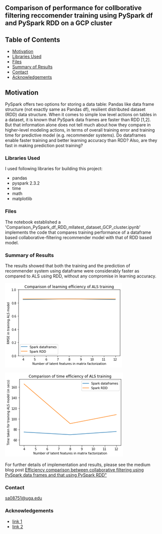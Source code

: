 ## Comparison of performance for collborative filtering reccomender training using PySpark df and PySpark RDD on a GCP cluster


<!-- TABLE OF CONTENTS -->
## Table of Contents

* [Motivation](#about-the-project)
* [Libraries Used](#prerequisites)
* [Files](#files)
* [Summary of Results](#summary)
* [Contact](#contact)
* [Acknowledgements](#acknowledgements)

<!-- ABOUT THE PROJECT -->
## Motivation

PySpark offers two options for storing a data table: Pandas like data frame structure (not exactly same as Pandas df), resilient distributed dataset (RDD) data structure. When it comes to simple low level actions on tables in a dataset, it is known that PySpark data frames are faster than RDD [1,2]. But that information alone does not tell much about how they compare in higher-level modeling actions, in terms of overall training error and training time for predictive model (e.g. recommender systems). Do dataframes enable faster training and better learning accuracy than RDD? Also, are they fast in making prediction post training?

### Libraries Used
I used following libraries for building this project:

- pandas 
- pyspark 2.3.2
- time 
- math
- matplotlib

### Files
The notebook  established a 'Comparison_PySpark_df_RDD_mllatest_dataset_GCP_cluster.ipynb' implements the code that compares training performance of a dataframe based collaborative-filtering recommender model with that of RDD based model. 

### Summary of Results
The results showed that both the training and the prediction of recommender system using dataframe were considerably faster as compared to ALS using RDD, without any compromise in learning accuracy. 

![RMSE](https://github.com/s-arora-1987/Comparison_PySpark_df_RDD_mllatest_dataset_GCP_cluster/blob/main/rmse_ALS.png)

![TrainingTime](https://github.com/s-arora-1987/Comparison_PySpark_df_RDD_mllatest_dataset_GCP_cluster/blob/main/time_ALS.png)

For further details of implementation and results, please see the medium blog post [Efficiency comparison between collaborative filtering using PySpark data frames and that using PySpark RDD"](https://sarora-69521.medium.com/efficiency-comparison-between-collaborative-filtering-using-pyspark-data-frames-and-that-using-88ff4e785679) 

### Contact
sa08751@uga.edu

### Acknowledgements
* [link 1](https://www.adsquare.com/comparing-performance-of-spark-dataframes-api-to-spark-rdd/)
* [link 2](https://spark.apache.org/docs/2.2.0/ml-collaborative-filtering.html) 


